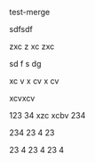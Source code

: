 test-merge

sdfsdf

zxc
z
xc
zxc



sd
f
s
dg



xc
v
x
cv
x
cv


xcvxcv

123
34
xzc
xcbv
234

234
23
4
23



23
4
23
4
23
4

